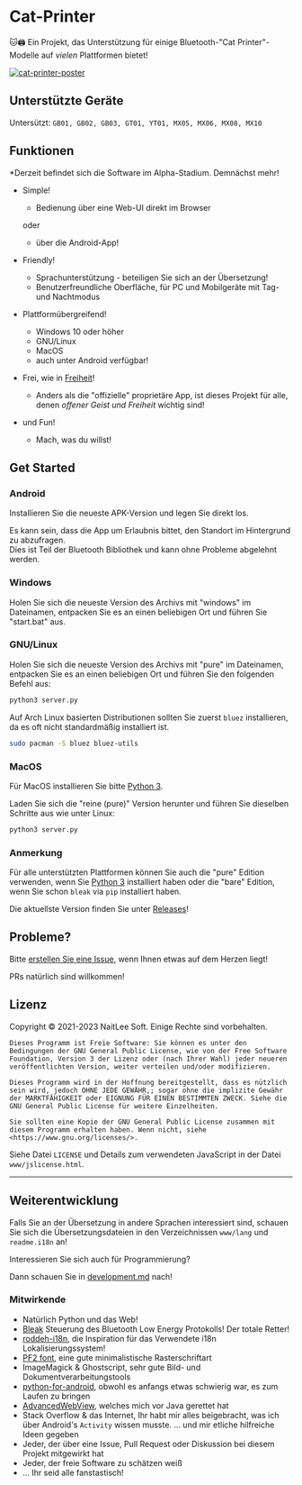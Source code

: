 
# Cat-Printer

🐱🖨 Ein Projekt, das Unterstützung für einige Bluetooth-"Cat Printer"-Modelle auf *vielen* Plattformen bietet!

[![cat-printer-poster](https://repository-images.githubusercontent.com/403563361/93e32942-856c-4552-a8b0-b03c0976a3a7)](https://repository-images.githubusercontent.com/403563361/93e32942-856c-4552-a8b0-b03c0976a3a7)

## Unterstützte Geräte

Untersützt: `GB01, GB02, GB03, GT01, YT01, MX05, MX06, MX08, MX10`

## Funktionen

*Derzeit befindet sich die Software im Alpha-Stadium. Demnächst mehr!

- Simple!
  - Bedienung über eine Web-UI direkt im Browser
   
   oder 
  - über die Android-App!

- Friendly!
  - Sprachunterstützung - beteiligen Sie sich an der Übersetzung!
  - Benutzerfreundliche Oberfläche, für PC und Mobilgeräte mit Tag- und Nachtmodus

- Plattformübergreifend!
  - Windows 10 oder höher
  - GNU/Linux
  - MacOS
  - auch unter Android verfügbar!

- Frei, wie in [Freiheit](https://www.gnu.org/philosophy/free-sw.de.html)!
  - Anders als die "offizielle" proprietäre App, ist dieses Projekt für alle, denen *offener Geist und Freiheit* wichtig sind!

- und Fun!
  - Mach, was du willst!

## Get Started

### Android

Installieren Sie die neueste APK-Version und legen Sie direkt los. 

Es kann sein, dass die App um Erlaubnis bittet, den Standort im Hintergrund zu abzufragen.  
Dies ist Teil der Bluetooth Bibliothek und kann ohne Probleme abgelehnt werden.

### Windows

Holen Sie sich die neueste Version des Archivs mit "windows" im Dateinamen, entpacken Sie es an einen beliebigen Ort und führen Sie "start.bat" aus.

### GNU/Linux

Holen Sie sich die neueste Version des Archivs mit "pure" im Dateinamen, entpacken Sie es an einen beliebigen Ort und führen Sie den folgenden Befehl aus:
```bash
python3 server.py
```

Auf Arch Linux basierten Distributionen sollten Sie zuerst `bluez` installieren, da es oft nicht standardmäßig installiert ist.
```bash
sudo pacman -S bluez bluez-utils
```

### MacOS

Für MacOS installieren Sie bitte [Python 3](https://www.python.org/).

Laden Sie sich die "reine (pure)" Version herunter und führen Sie dieselben Schritte aus wie unter Linux:  
```bash
python3 server.py
```



### Anmerkung

Für alle unterstützten Plattformen können Sie auch die "pure" Edition verwenden, wenn Sie [Python 3](https://www.python.org/) installiert haben oder die "bare" Edition, wenn Sie schon `bleak` via `pip` installiert haben.

Die aktuellste Version finden Sie unter [Releases](https://github.com/NaitLee/Cat-Printer/releases)!

## Probleme?

Bitte [erstellen Sie eine Issue](https://github.com/NaitLee/Cat-Printer/issues), wenn Ihnen etwas auf dem Herzen liegt!

PRs natürlich sind willkommen!

## Lizenz

Copyright © 2021-2023 NaitLee Soft. Einige Rechte sind vorbehalten.

```
Dieses Programm ist Freie Software: Sie können es unter den Bedingungen der GNU General Public License, wie von der Free Software Foundation, Version 3 der Lizenz oder (nach Ihrer Wahl) jeder neueren veröffentlichten Version, weiter verteilen und/oder modifizieren.

Dieses Programm wird in der Hoffnung bereitgestellt, dass es nützlich sein wird, jedoch OHNE JEDE GEWÄHR,; sogar ohne die implizite Gewähr der MARKTFÄHIGKEIT oder EIGNUNG FÜR EINEN BESTIMMTEN ZWECK. Siehe die GNU General Public License für weitere Einzelheiten.

Sie sollten eine Kopie der GNU General Public License zusammen mit diesem Programm erhalten haben. Wenn nicht, siehe <https://www.gnu.org/licenses/>.
```

Siehe Datei `LICENSE` und Details zum verwendeten JavaScript in der Datei `www/jslicense.html`.

--------

## Weiterentwicklung

Falls Sie an der Übersetzung in andere Sprachen interessiert sind, schauen Sie sich die Übersetzungsdateien in den Verzeichnissen `www/lang` und `readme.i18n` an!

Interessieren Sie sich auch für Programmierung? 

Dann schauen Sie in [development.md](development.md) nach!

### Mitwirkende

- Natürlich Python und das Web!
- [Bleak](https://bleak.readthedocs.io/en/latest/) Steuerung des Bluetooth Low Energy Protokolls! Der totale Retter!
- [roddeh-i18n](https://github.com/roddeh/i18njs), die Inspiration für das Verwendete i18n Lokalisierungssystem!
- [PF2 font](http://grub.gibibit.com/New_font_format), eine gute minimalistische Rasterschriftart
- ImageMagick & Ghostscript, sehr gute Bild- und Dokumentverarbeitungstools
- [python-for-android](https://python-for-android.readthedocs.io/en/latest/), obwohl es anfangs etwas schwierig war, es zum Laufen zu bringen
- [AdvancedWebView](https://github.com/delight-im/Android-AdvancedWebView), welches mich vor Java gerettet hat
- Stack Overflow & das Internet, Ihr habt mir alles beigebracht, was ich über Android's `Activity` wissen musste.
  ... und mir etliche hilfreiche Ideen gegeben
- Jeder, der über eine Issue, Pull Request oder Diskussion bei diesem Projekt mitgewirkt hat
- Jeder, der freie Software zu schätzen weiß
- ... Ihr seid alle fanstastisch!
